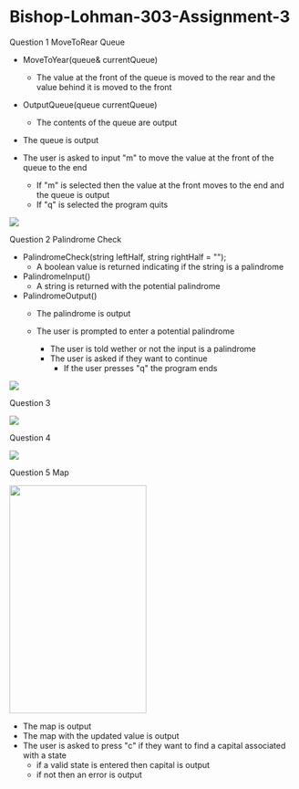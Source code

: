 # Bishop-Lohman-303-Assignment-3

Question 1 MoveToRear Queue

- MoveToYear(queue<int>& currentQueue)
  - The value at the front of the queue is moved to the rear and the value behind it is moved to the front
- OutputQueue(queue<int> currentQueue)
  - The contents of the queue are output

- The queue is output
- The user is asked to input "m" to move the value at the front of the queue to the end
  - If "m" is selected then the value at the front moves to the end and the queue is output
  - If "q" is selected the program quits
  
<img src="https://user-images.githubusercontent.com/90850429/206567708-a60d96a5-2f36-4f70-b7ce-d0c07b9307b1.png"><br />

Question 2 Palindrome Check

- PalindromeCheck(string leftHalf, string rightHalf = "");
  - A boolean value is returned indicating if the string is a palindrome
- PalindromeInput()
  - A string is returned with the potential palindrome
- PalindromeOutput()
  - The palindrome is output
  
  - The user is prompted to enter a potential palindrome
    - The user is told wether or not the input is a palindrome
    - The user is asked if they want to continue
      - If the user presses "q" the program ends
  
 <img src="https://user-images.githubusercontent.com/90850429/206572007-c15f7b05-a81c-42da-a343-692327d77ff5.png"><br />
  
  Question 3
  
 <img src="https://user-images.githubusercontent.com/90850429/206574373-67378589-80b8-4aa8-a6a1-5fb098aa6899.png"><br />

Question 4
 
<img src="https://user-images.githubusercontent.com/90850429/206576304-479bbb37-b4a5-4a40-9b85-386e1e6459fe.png"><br />

Question 5 Map
 
<img src="https://user-images.githubusercontent.com/90850429/206577197-08dcadf6-733c-4568-aa60-0b530ebae2c5.png" width="240" height="400"><br />
  
- The map is output
- The map with the updated value is output
- The user is asked to press "c" if they want to find a capital associated with a state
  - if a valid state is entered then capital is output
  - if not then an error is output
